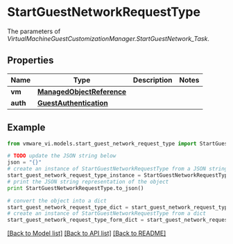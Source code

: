 # StartGuestNetworkRequestType

The parameters of *VirtualMachineGuestCustomizationManager.StartGuestNetwork_Task*. 

## Properties
Name | Type | Description | Notes
------------ | ------------- | ------------- | -------------
**vm** | [**ManagedObjectReference**](ManagedObjectReference.md) |  | 
**auth** | [**GuestAuthentication**](GuestAuthentication.md) |  | 

## Example

```python
from vmware_vi.models.start_guest_network_request_type import StartGuestNetworkRequestType

# TODO update the JSON string below
json = "{}"
# create an instance of StartGuestNetworkRequestType from a JSON string
start_guest_network_request_type_instance = StartGuestNetworkRequestType.from_json(json)
# print the JSON string representation of the object
print StartGuestNetworkRequestType.to_json()

# convert the object into a dict
start_guest_network_request_type_dict = start_guest_network_request_type_instance.to_dict()
# create an instance of StartGuestNetworkRequestType from a dict
start_guest_network_request_type_form_dict = start_guest_network_request_type.from_dict(start_guest_network_request_type_dict)
```
[[Back to Model list]](../README.md#documentation-for-models) [[Back to API list]](../README.md#documentation-for-api-endpoints) [[Back to README]](../README.md)


